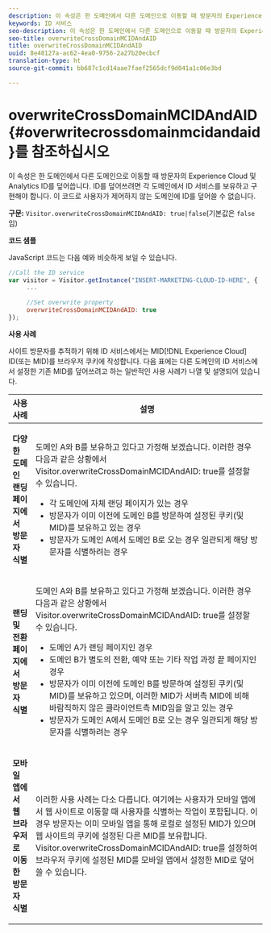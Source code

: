 ```yaml
---
description: 이 속성은 한 도메인에서 다른 도메인으로 이동할 때 방문자의 Experience Cloud 및 Analytics ID를 덮어씁니다. ID를 덮어쓰려면 각 도메인에서 ID 서비스를 보유하고 구현해야 합니다. 이 코드로 사용자가 제어하지 않는 도메인에 ID를 덮어쓸 수 없습니다.
keywords: ID 서비스
seo-description: 이 속성은 한 도메인에서 다른 도메인으로 이동할 때 방문자의 Experience Cloud 및 Analytics ID를 덮어씁니다. ID를 덮어쓰려면 각 도메인에서 ID 서비스를 보유하고 구현해야 합니다. 이 코드로 사용자가 제어하지 않는 도메인에 ID를 덮어쓸 수 없습니다.
seo-title: overwriteCrossDomainMCIDAndAID
title: overwriteCrossDomainMCIDAndAID
uuid: 8e48127a-ac62-4ea0-9756-2a27b20ecbcf
translation-type: ht
source-git-commit: bb687c1cd14aae7faef2565dcf9d041a1c06e3bd

---
```



# overwriteCrossDomainMCIDAndAID{#overwritecrossdomainmcidandaid}를 참조하십시오

이 속성은 한 도메인에서 다른 도메인으로 이동할 때 방문자의 Experience Cloud 및 Analytics ID를 덮어씁니다. ID를 덮어쓰려면 각 도메인에서 ID 서비스를 보유하고 구현해야 합니다. 이 코드로 사용자가 제어하지 않는 도메인에 ID를 덮어쓸 수 없습니다.

**구문:** `Visitor.overwriteCrossDomainMCIDAndAID: true|false`(기본값은 `false`임)

**코드 샘플**

JavaScript 코드는 다음 예와 비슷하게 보일 수 있습니다.

```js
//Call the ID service 
var visitor = Visitor.getInstance("INSERT-MARKETING-CLOUD-ID-HERE", { 
     ... 
 
     //Set overwrite property 
     overwriteCrossDomainMCIDAndAID: true 
}); 
```

**사용 사례**

사이트 방문자를 추적하기 위해 ID 서비스에서는 MID[!DNL Experience Cloud] ID(또는 MID)를 브라우저 쿠키에 작성합니다. 다음 표에는 다른 도메인의 ID 서비스에서 설정한 기존 MID를 덮어쓰려고 하는 일반적인 사용 사례가 나열 및 설명되어 있습니다.

<table id="table_FC1AF6551D6646E0BF1C4FB7C1316EBB"> 
 <thead> 
  <tr> 
   <th colname="col1" class="entry"> 사용 사례 </th> 
   <th colname="col2" class="entry"> 설명 </th> 
  </tr> 
 </thead>
 <tbody> 
  <tr> 
   <td colname="col1"> <p> <b>다양한 도메인 랜딩 페이지에서 방문자 식별</b> </p> </td> 
   <td colname="col2"> <p>도메인 A와 B를 보유하고 있다고 가정해 보겠습니다. 이러한 경우 다음과 같은 상황에서 <span class="codeph">Visitor.overwriteCrossDomainMCIDAndAID: true</span>를 설정할 수 있습니다. </p> <p> 
     <ul id="ul_FB4704BFE7134F1688E34BF1A36627B7"> 
      <li id="li_FF71FD1FB9DD4702B675A140FAD2B481">각 도메인에 자체 랜딩 페이지가 있는 경우 </li> 
      <li id="li_78F75469D32D473B93148B46D35E67F1">방문자가 이미 이전에 도메인 B를 방문하여 설정된 쿠키(및 MID)를 보유하고 있는 경우 </li> 
      <li id="li_305CE5138EEB43D3BF9CE38D1E7FFA04">방문자가 도메인 A에서 도메인 B로 오는 경우 일관되게 해당 방문자를 식별하려는 경우 </li> 
     </ul> </p> </td> 
  </tr> 
  <tr> 
   <td colname="col1"> <p> <b>랜딩 및 전환 페이지에서 방문자 식별</b> </p> </td> 
   <td colname="col2"> <p>도메인 A와 B를 보유하고 있다고 가정해 보겠습니다. 이러한 경우 다음과 같은 상황에서 <span class="codeph">Visitor.overwriteCrossDomainMCIDAndAID: true</span>를 설정할 수 있습니다. </p> 
    <ul id="ul_7BEBFD523A2F47AFB6963536E43692D0"> 
     <li id="li_71586080489340E2A6C0B263F231E3DE">도메인 A가 랜딩 페이지인 경우 </li> 
     <li id="li_4E3D3CB380EE4F1BAC4CD752194AE8DE">도메인 B가 별도의 전환, 예약 또는 기타 작업 과정 끝 페이지인 경우 </li> 
     <li id="li_FB393B16CFAC4D2D9B2328EBA4573C1A">방문자가 이미 이전에 도메인 B를 방문하여 설정된 쿠키(및 MID)를 보유하고 있으며, 이러한 MID가 서버측 MID에 비해 바람직하지 않은 클라이언트측 MID임을 알고 있는 경우 </li> 
     <li id="li_36FC138530A4476A995C0F9FD73C41DE">방문자가 도메인 A에서 도메인 B로 오는 경우 일관되게 해당 방문자를 식별하려는 경우 </li> 
    </ul> </td> 
  </tr> 
  <tr> 
   <td colname="col1"> <p> <b>모바일 앱에서 웹 브라우저로 이동한 방문자 식별</b> </p> </td> 
   <td colname="col2"> <p>이러한 사용 사례는 다소 다릅니다. 여기에는 사용자가 모바일 앱에서 웹 사이트로 이동할 때 사용자를 식별하는 작업이 포함됩니다. 이 경우 방문자는 이미 모바일 앱을 통해 로컬로 설정된 MID가 있으며 웹 사이트의 쿠키에 설정된 다른 MID를 보유합니다. <span class="codeph">Visitor.overwriteCrossDomainMCIDAndAID: true</span>를 설정하여 브라우저 쿠키에 설정된 MID를 모바일 앱에서 설정한 MID로 덮어쓸 수 있습니다. </p> </td> 
  </tr> 
 </tbody> 
</table>

